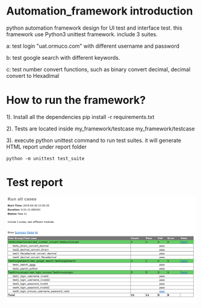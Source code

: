 # Automation_framework introduction

python automation framework design for UI test and interface test.  this framework use Python3 unittest framework. include 3 suites.

a: test login  "uat.ormuco.com" with different username and password

b: test google search with different keywords.

c: test number convert functions, such as binary convert decimal, decimal convert to Hexadimal

# How to run the framework?

1). Install all the dependencies
    pip install -r requirements.txt

2). Tests are located inside my_framework/testcase
    my_framework/testcase

3). execute python unittest command to run test suites.
    it will generate HTML report under report folder

    python -m unittest test_suite


# Test report 

![alt text](https://github.com/henrychang1413/python_selenium_framework/blob/master/report.png)

